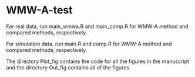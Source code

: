 # WMW-A-test
For real data, run main_wmwa.R and main_comp.R for WMW-A method and compared methods, respectively. 
 
For simulation data, run main.R and comp.R for WMW-A method and compared methods, respectively. 
 
The directory Plot_fig contains the code for all the figures in the manuscript and the directory Out_fig contains all of the figures.

